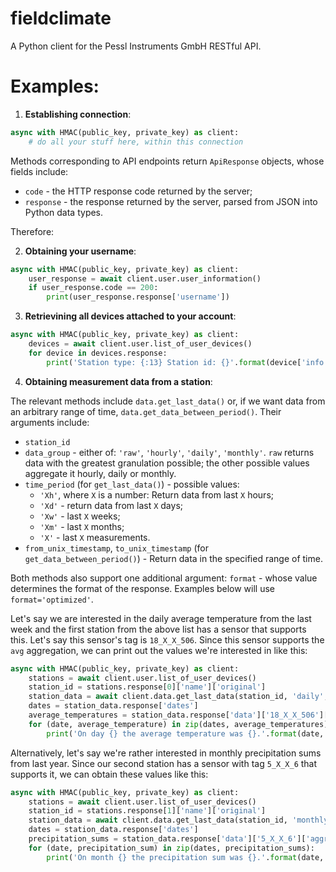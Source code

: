 # fieldclimate
A Python client for the Pessl Instruments GmbH RESTful API.

# Examples:

1. **Establishing connection**:

```py
async with HMAC(public_key, private_key) as client:
    # do all your stuff here, within this connection
```

Methods corresponding to API endpoints return `ApiResponse` objects, whose fields include:
* `code` - the HTTP response code returned by the server;
* `response` - the response returned by the server, parsed from JSON into Python data types.

Therefore:

2. **Obtaining your username**:

```py
async with HMAC(public_key, private_key) as client:
    user_response = await client.user.user_information()
    if user_response.code == 200:
        print(user_response.response['username'])
```

3. **Retrievining all devices attached to your account**:

```py
async with HMAC(public_key, private_key) as client:
    devices = await client.user.list_of_user_devices()
    for device in devices.response:
        print('Station type: {:13} Station id: {}'.format(device['info']['device_name'], device['name']['original']))
```

4. **Obtaining measurement data from a station**:

The relevant methods include `data.get_last_data()` or, if we want data from an arbitrary range of time, `data.get_data_between_period()`. Their arguments include:

* `station_id`
* `data_group` - either of: `'raw'`, `'hourly'`, `'daily'`, `'monthly'`. `raw` returns data with the greatest granulation possible; the other possible values aggregate it hourly, daily or monthly.
* `time_period` (for `get_last_data()`) - possible values:
  * `'Xh'`, where `X` is a number: Return data from last `X` hours;
  * `'Xd'` - return data from last `X` days;
  * `'Xw'` - last `X` weeks;
  * `'Xm'` - last `X` months;
  * `'X'` - last `X` measurements.
* `from_unix_timestamp`, `to_unix_timestamp` (for `get_data_between_period()`) - Return data in the specified range of time.

Both methods also support one additional argument: `format` - whose value determines the format of the response. Examples below will use `format='optimized'`.

Let's say we are interested in the daily average temperature from the last week and the first station from the above list has a sensor that supports this. Let's say this sensor's tag is `18_X_X_506`. Since this sensor supports the `avg` aggregation, we can print out the values we're interested in like this:

```py
async with HMAC(public_key, private_key) as client:
    stations = await client.user.list_of_user_devices()
    station_id = stations.response[0]['name']['original']
    station_data = await client.data.get_last_data(station_id, 'daily', '1w', 'optimized')
    dates = station_data.response['dates']
    average_temperatures = station_data.response['data']['18_X_X_506']['aggr']['avg']
    for (date, average_temperature) in zip(dates, average_temperatures):
        print('On day {} the average temperature was {}.'.format(date, average_temperature))
```

Alternatively, let's say we're rather interested in monthly precipitation sums from last year. Since our second station has a sensor with tag `5_X_X_6` that supports it, we can obtain these values like this:

```py
async with HMAC(public_key, private_key) as client:
    stations = await client.user.list_of_user_devices()
    station_id = stations.response[1]['name']['original']
    station_data = await client.data.get_last_data(station_id, 'monthly', '12m', 'optimized')
    dates = station_data.response['dates']
    precipitation_sums = station_data.response['data']['5_X_X_6']['aggr']['sum']
    for (date, precipitation_sum) in zip(dates, precipitation_sums):
        print('On month {} the precipitation sum was {}.'.format(date, precipitation_sum))
```
